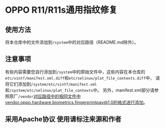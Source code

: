 # OPPO R11/R11s通用指纹修复
## 使用方法
将本仓库中的文件添加到```/system```中的对应路径（README.md除外）。

## 注意事项
有些内容需要您自行添加到```/system```中的原始文件中，这些内容在本仓库的
```etc/vintf/manifest.xml.diff```和```etc/selinux/plat_file_contexts.diff```中，
请将它们添加到```/system/etc/vintf/manifest.xml```和```/system/etc/selinux/plat_file_contexts```中。
另外，manifest.xml部分请参照原厂```/vendor```对应路径中的相同文件中vendor.oppo.hardware.biometrics.fingerprintpay@1.0的格式进行添加。

## 采用Apache协议 使用请标注来源和作者
